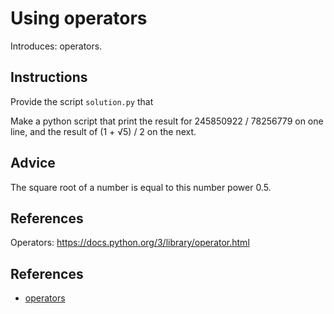# Using operators

Introduces: operators.

## Instructions

Provide the script `solution.py` that 

Make a python script that print the result for 245850922 / 78256779 on one line, and the result of (1 + √5) / 2 on the next.

## Advice

The square root of a number is equal to this number power 0.5.

## References

Operators: <https://docs.python.org/3/library/operator.html>

## References
 - [operators](https://docs.python.org/3.1/library/stdtypes.html#numeric-types-int-float-complex)
